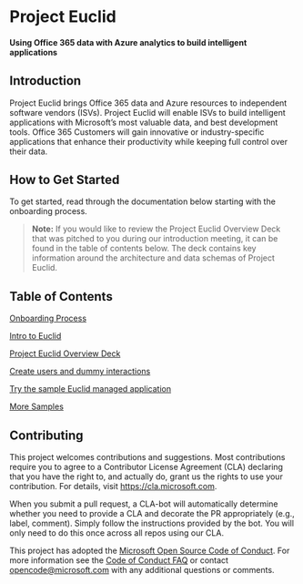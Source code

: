 # Project Euclid
#### Using Office 365 data with Azure analytics to build intelligent applications 

## Introduction 

Project Euclid brings Office 365 data and Azure resources to independent software vendors (ISVs). Project Euclid will enable ISVs to build intelligent applications with Microsoft’s most valuable data, and best development tools. Office 365 Customers will gain innovative or industry-specific applications that enhance their productivity while keeping full control over their data. 

## How to Get Started 

To get started, read through the documentation below starting with the onboarding process. 

> **Note:** If you would like to review the Project Euclid Overview Deck that was pitched to you during our introduction meeting, it can be found in the table of contents below. The deck contains key information around the architecture and data schemas of Project Euclid.

## Table of Contents

[Onboarding Process](docs/Onboarding-Process.md)

[Intro to Euclid](docs/Intro-to-Euclid.md)

[Project Euclid Overview Deck](docs/ProjectEuclidOverviewDeck.pptx)

[Create users and dummy interactions](SetUp/README.md)

[Try the sample Euclid managed application](ManagedApp/README.md)

[More Samples](ARMTemplates/README.md)

## Contributing

This project welcomes contributions and suggestions.  Most contributions require you to agree to a
Contributor License Agreement (CLA) declaring that you have the right to, and actually do, grant us
the rights to use your contribution. For details, visit https://cla.microsoft.com.

When you submit a pull request, a CLA-bot will automatically determine whether you need to provide
a CLA and decorate the PR appropriately (e.g., label, comment). Simply follow the instructions
provided by the bot. You will only need to do this once across all repos using our CLA.

This project has adopted the [Microsoft Open Source Code of Conduct](https://opensource.microsoft.com/codeofconduct/).
For more information see the [Code of Conduct FAQ](https://opensource.microsoft.com/codeofconduct/faq/) or
contact [opencode@microsoft.com](mailto:opencode@microsoft.com) with any additional questions or comments.
